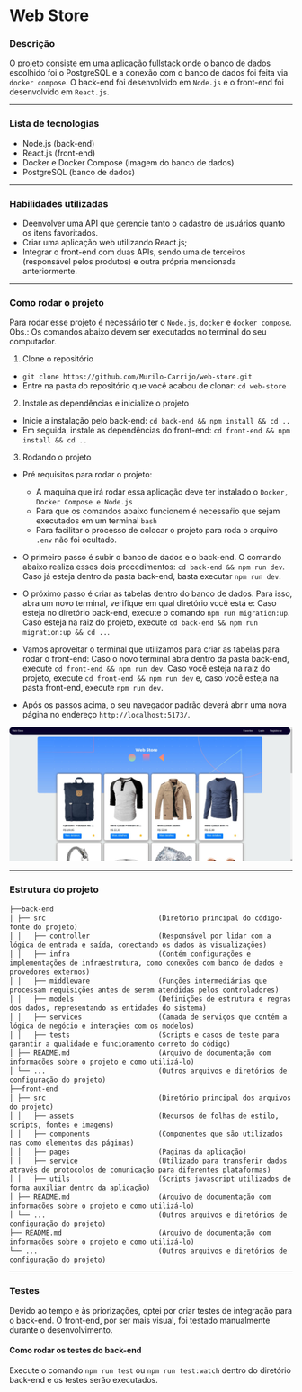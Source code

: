 # Web Store

### Descrição

O projeto consiste em uma aplicação fullstack onde o banco de dados escolhido foi o PostgreSQL e a conexão com o banco de dados foi feita via `docker compose`. O back-end foi desenvolvido em `Node.js` e o front-end foi desenvolvido em `React.js`.

---

### Lista de tecnologias

- Node.js (back-end)
- React.js (front-end)
- Docker e Docker Compose (imagem do banco de dados)
- PostgreSQL (banco de dados)

---

### Habilidades utilizadas

- Deenvolver uma API que gerencie tanto o cadastro de usuários quanto os itens favoritados.
- Criar uma aplicação web utilizando React.js;
- Integrar o front-end com duas APIs, sendo uma de terceiros (responsável pelos produtos) e outra própria mencionada anteriormente.

---

### Como rodar o projeto

Para rodar esse projeto é necessário ter o `Node.js`, `docker` e `docker compose`.
Obs.: Os comandos abaixo devem ser executados no terminal do seu computador.

1. Clone o repositório

- `git clone https://github.com/Murilo-Carrijo/web-store.git`
- Entre na pasta do repositório que você acabou de clonar:
  `cd web-store`

2. Instale as dependências e inicialize o projeto

- Inicie a instalação pelo back-end:
  `cd back-end && npm install && cd ..`
- Em seguida, instale as dependências do front-end:
  `cd front-end && npm install && cd ..`

3. Rodando o projeto

- Pré requisitos para rodar o projeto:

  - A maquina que irá rodar essa aplicação deve ter instalado o `Docker, Docker Compose e Node.js`
  - Para que os comandos abaixo funcionem é necessaŕio que sejam executados em um terminal `bash`
  - Para facilitar o processo de colocar o projeto para roda o arquivo `.env` não foi ocultado.

- O primeiro passo é subir o banco de dados e o back-end. O comando abaixo realiza esses dois procedimentos:
  `cd back-end && npm run dev`. Caso já esteja dentro da pasta back-end, basta executar `npm run dev`.

- O próximo passo é criar as tabelas dentro do banco de dados. Para isso, abra um novo terminal, verifique em qual diretório você está e:
  Caso esteja no diretório back-end, execute o comando `npm run migration:up`. Caso esteja na raiz do projeto, execute `cd back-end && npm run migration:up && cd ..`.

- Vamos aproveitar o terminal que utilizamos para criar as tabelas para rodar o front-end:
  Caso o novo terminal abra dentro da pasta back-end, execute `cd front-end && npm run dev`. Caso você esteja na raiz do projeto, execute `cd front-end && npm run dev` e, caso você esteja na pasta front-end, execute `npm run dev`.

- Após os passos acima, o seu navegador padrão deverá abrir uma nova página no endereço `http://localhost:5173/`.

![image](home.jpeg)

---

### Estrutura do projeto

```
├──back-end
│ ├── src                            (Diretório principal do código-fonte do projeto)
│ │   ├── controller                 (Responsável por lidar com a lógica de entrada e saída, conectando os dados às visualizações)
│ │   ├── infra                      (Contém configurações e implementações de infraestrutura, como conexões com banco de dados e provedores externos)
│ │   ├── middleware                 (Funções intermediárias que processam requisições antes de serem atendidas pelos controladores)
│ │   ├── models                     (Definições de estrutura e regras dos dados, representando as entidades do sistema)
│ │   ├── services                   (Camada de serviços que contém a lógica de negócio e interações com os modelos)
│ │   ├── tests                      (Scripts e casos de teste para garantir a qualidade e funcionamento correto do código)
│ ├── README.md                      (Arquivo de documentação com informações sobre o projeto e como utilizá-lo)
│ └── ...                            (Outros arquivos e diretórios de configuração do projeto)
├──front-end
│ ├── src                            (Diretório principal dos arquivos do projeto)
│ │   ├── assets                     (Recursos de folhas de estilo, scripts, fontes e imagens)
│ │   ├── components                 (Componentes que são utilizados nas como elementos das páginas)
│ │   ├── pages                      (Paginas da aplicação)
│ │   ├── service                    (Utilizado para transferir dados através de protocolos de comunicação para diferentes plataformas)
│ │   ├── utils                      (Scripts javascript utilizados de forma auxiliar dentro da aplicação)
│ ├── README.md                      (Arquivo de documentação com informações sobre o projeto e como utilizá-lo)
│ └── ...                            (Outros arquivos e diretórios de configuração do projeto)
├── README.md                        (Arquivo de documentação com informações sobre o projeto e como utilizá-lo)
└── ...                              (Outros arquivos e diretórios de configuração do projeto)
```

---

### Testes

Devido ao tempo e às priorizações, optei por criar testes de integração para o back-end. O front-end, por ser mais visual, foi testado manualmente durante o desenvolvimento.

#### Como rodar os testes do back-end

Execute o comando `npm run test` ou `npm run test:watch` dentro do diretório back-end e os testes serão executados.
